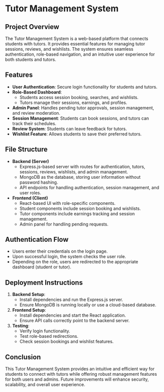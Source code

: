 # Tutor Management System

## Project Overview
The Tutor Management System is a web-based platform that connects students with tutors. It provides essential features for managing tutor sessions, reviews, and wishlists. The system ensures seamless authentication, role-based navigation, and an intuitive user experience for both students and tutors.

## Features
- **User Authentication**: Secure login functionality for students and tutors.
- **Role-Based Dashboard**:
  - Students access session booking, searches, and wishlists.
  - Tutors manage their sessions, earnings, and profiles.
- **Admin Panel**: Handles pending tutor approvals, session management, and review moderation.
- **Session Management**: Students can book sessions, and tutors can track their schedules.
- **Review System**: Students can leave feedback for tutors.
- **Wishlist Feature**: Allows students to save their preferred tutors.

## File Structure
- **Backend (Server)**
  - Express.js-based server with routes for authentication, tutors, sessions, reviews, wishlists, and admin management.
  - MongoDB as the database, storing user information without password hashing.
  - API endpoints for handling authentication, session management, and user roles.
- **Frontend (Client)**
  - React-based UI with role-specific components.
  - Student components include session booking and wishlists.
  - Tutor components include earnings tracking and session management.
  - Admin panel for handling pending requests.
  
## Authentication Flow
- Users enter their credentials on the login page.
- Upon successful login, the system checks the user role.
- Depending on the role, users are redirected to the appropriate dashboard (student or tutor).

## Deployment Instructions
1. **Backend Setup**:
   - Install dependencies and run the Express.js server.
   - Ensure MongoDB is running locally or use a cloud-based database.
2. **Frontend Setup**:
   - Install dependencies and start the React application.
   - Ensure API calls correctly point to the backend server.
3. **Testing**:
   - Verify login functionality.
   - Test role-based redirections.
   - Check session bookings and wishlist features.

## Conclusion
This Tutor Management System provides an intuitive and efficient way for students to connect with tutors while offering robust management features for both users and admins. Future improvements will enhance security, scalability, and overall user experience.

